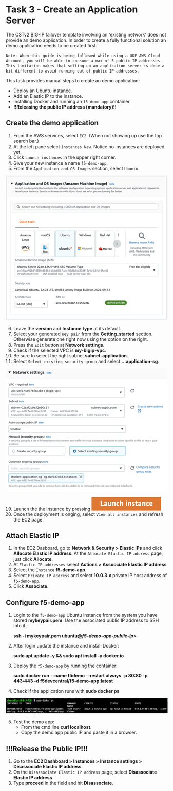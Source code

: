 # Task 3 - Create an Application Server

The CSTv2 BIG-IP failover template involving an 'existing network' does not provide an demo application. In order to create a fully functional solution an demo application needs to be created first.

```
Note: When this guide is being followed while using a UDF AWS Cloud Account, you will be able to consume a max of 5 public IP addresses. This limitation makes that setting up an application server is done a bit different to avoid running out of public IP addresses.
```

This task provides manual steps to create an demo application:
- Deploy an Ubuntu instance.
- Add an Elastic IP to the instance.
- Installing Docker and running an `f5-demo-app` container.
- **!!Releasing the public IP address (mandatory)!!**

## Create the demo application
1. From the AWS services, select `EC2`. (When not showing up use the top search bar.)
2. At the left pane select `Instances New`. Notice no instances are deployed yet.
3. Click `Launch instances` in the upper right corner.
4. Give your new instance a name `f5-demo-app`.
5. From the `Application and OS Images` section, select `Ubuntu`.

![](../png/task3_p1.png)

6. Leave the **version** and **Instance type** at its default.
7. Select your generated `Key pair` from the **Getting_started** section. Otherwise generate one right now using the option on the right.
8. Press the `Edit` button at **Network settings**.
9. Check if the selected VPC is **my-bigip-vpc**.
10. Be sure to select the right subnet **subnet-application**.
11. Select `Select existing security group` and select **...application-sg**.

![](../png/task3_p2.png)

19. Launch the the instance by pressing ![](../png/task3_p3.png)
20. Once the deployment is onging, select `View all instances` and refresh the EC2 page.


## Attach Elastic IP
1. In the EC2 Dasboard, go to **Network & Security > Elastic IPs** and click **Allocate Elastic IP address**. At the `Allocate Elastic IP address` page, just click **Allocate**.
2. At `Elastic IP addresses` select **Actions > Assocciate Elastic IP address**
3. Select the `Instance` **f5-demo-app**.
4. Select `Private IP address` and select **10.0.3.x** private IP host address of `f5-demo-app`.
5. Click **Associate**.

## Configure f5-demo-app
1. Login to the `f5-demo-app` Ubuntu instance from the system you have stored **mykeypair.pem**. Use the associated public IP address to SSH into it.

   **ssh -i mykeypair.pem ubuntu@<i>f5-demo-app-public-ip</i>>**

2. After login update the instance and install Docker:

   **sudo apt update -y && sudo apt install -y docker.io**

3. Deploy the `f5-demo-app` by running the container:

   **sudo docker run --name f5demo --restart always -p 80:80 -p 443:443 -d f5devcentral/f5-demo-app:latest**

4. Check if the application runs with **sudo docker ps**

![](../png/task3_p4.png)

5. Test the demo app:
    - From the cmd line **curl localhost**.
    - Copy the demo app public IP and paste it in a browser.

## !!!Release the Public IP!!!
1. Go to the **EC2 Dashboard > Instances > Instance settings > Disassociate Elastic IP address**.
2. On the `Disassociate Elastic IP address` page, select **Disassociate Elastic IP address**.
3. Type **proceed** in the field and hit **Disassociate**.

